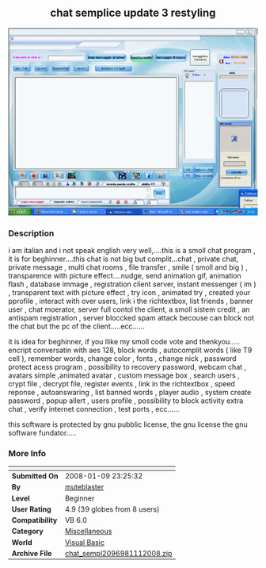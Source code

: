 ﻿<div align="center">

## chat semplice update 3 restyling

<img src="PIC200811180239196.gif">
</div>

### Description

i am italian and i not speak english very well,....this is a smoll chat program , it is for beghinner....this chat is not big but complit...chat , private chat, private message , multi chat rooms , file transfer , smile ( smoll and big ) , transparence with picture effect....nudge, send animation gif, animation flash , database immage , registration client server, instant messenger ( im ) , transparent text with picture effect , try icon , animated try , created your pprofile , interact with over users, link i the richtextbox, list friends , banner user , chat moerator, server full contol the client, a smoll sistem credit , an antispam registration , server bloccked spam attack becouse can block not the chat but the pc of the client.....ecc......

it is idea for beghinner, if you llike my smoll code vote and thenkyou..... encript conversatin with aes 128, block words , autocomplit words ( like T9 cell ), remember words, change color , fonts , change nick , password protect acess program , possibility to recovery password, webcam chat , avatars simple ,animated avatar , custom message box , search users , crypt file , decrypt file, register events , link in the richtextbox , speed reponse , autoanswaring , list banned words , player audio , system create password , popup allert , users profile , possibility to block activity extra chat , verify internet connection , test ports , ecc......

this software is protected by gnu pubblic license, the gnu license the gnu software fundator.....
 
### More Info
 


<span>             |<span>
---                |---
**Submitted On**   |2008-01-09 23:25:32
**By**             |[muteblaster](https://github.com/Planet-Source-Code/PSCIndex/blob/master/ByAuthor/muteblaster.md)
**Level**          |Beginner
**User Rating**    |4.9 (39 globes from 8 users)
**Compatibility**  |VB 6\.0
**Category**       |[Miscellaneous](https://github.com/Planet-Source-Code/PSCIndex/blob/master/ByCategory/miscellaneous__1-1.md)
**World**          |[Visual Basic](https://github.com/Planet-Source-Code/PSCIndex/blob/master/ByWorld/visual-basic.md)
**Archive File**   |[chat\_sempl2096981112008\.zip](https://github.com/Planet-Source-Code/muteblaster-chat-semplice-update-3-restyling__1-69904/archive/master.zip)








